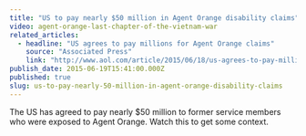 ```yaml
---
title: "US to pay nearly $50 million in Agent Orange disability claims"
video: agent-orange-last-chapter-of-the-vietnam-war
related_articles:
  - headline: "US agrees to pay millions for Agent Orange claims"
    source: "Associated Press"
    link: "http://www.aol.com/article/2015/06/18/us-agrees-to-pay-millions-for-agent-orange-claims/21198193/?a_dgi"
publish_date: 2015-06-19T15:41:00.000Z
published: true
slug: us-to-pay-nearly-50-million-in-agent-orange-disability-claims
---
```

The US has agreed to pay nearly $50 million to former service members who were exposed to Agent Orange. Watch this to get some context.

